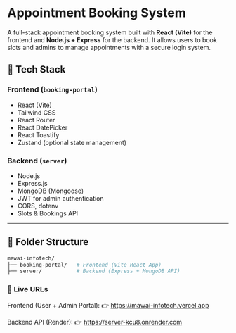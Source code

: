 # Appointment Booking System

A full-stack appointment booking system built with **React (Vite)** for the frontend and **Node.js + Express** for the backend. It allows users to book slots and admins to manage appointments with a secure login system.

## 🔧 Tech Stack

### Frontend (`booking-portal`)
- React (Vite)
- Tailwind CSS
- React Router
- React DatePicker
- React Toastify
- Zustand (optional state management)

### Backend (`server`)
- Node.js
- Express.js
- MongoDB (Mongoose)
- JWT for admin authentication
- CORS, dotenv
- Slots & Bookings API

---

## 📁 Folder Structure

```bash
mawai-infotech/
├── booking-portal/   # Frontend (Vite React App)
├── server/           # Backend (Express + MongoDB API)
```

### 🔗 Live URLs
Frontend (User + Admin Portal):
👉 https://mawai-infotech.vercel.app

Backend API (Render):
👉 https://server-kcu8.onrender.com
